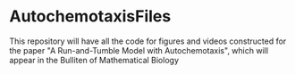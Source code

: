 # AutochemotaxisFiles
This repository will have all the code for figures and videos constructed for the paper "A Run-and-Tumble Model with Autochemotaxis", which will appear in the Bulliten of Mathematical Biology
